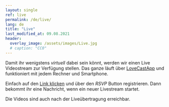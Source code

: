 ```yaml
---
layout: single
ref: live
permalink: /de/live/
lang: de
title: "Live"
last_modified_at: 09.08.2021
header:
  overlay_image: /assets/images/Live.jpg
  # caption: "CC0"
---
```


Damit ihr wenigstens *virtuell* dabei sein könnt,  werden wir einen Live Videostream zur Verfügung stellen.
Das ganze läuft über [LoveCastApp](https://loveca.st/dianaanddavid) und funktioniert mit jedem Rechner und Smartphone.

Einfach auf den [Link klicken](https://loveca.st/dianaanddavid) und über den *RSVP* Button registrieren. Dann bekommt ihr eine Nachricht, wenn ein neuer
Livestream startet.

Die Videos sind auch nach der Liveübertragung erreichbar.